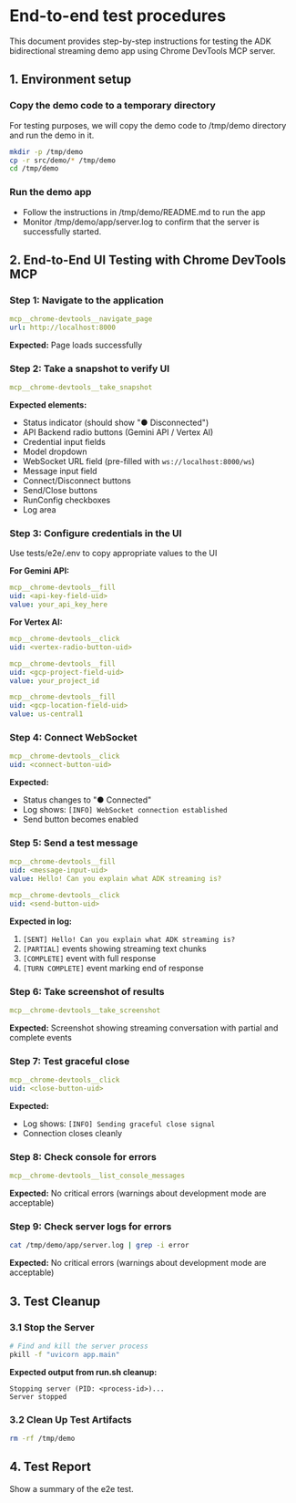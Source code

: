 # End-to-end test procedures

This document provides step-by-step instructions for testing the ADK bidirectional streaming demo app using Chrome DevTools MCP server.

## 1. Environment setup

### Copy the demo code to a temporary directory

For testing purposes, we will copy the demo code to /tmp/demo directory and run the demo in it.

```bash
mkdir -p /tmp/demo
cp -r src/demo/* /tmp/demo
cd /tmp/demo
```

### Run the demo app

- Follow the instructions in /tmp/demo/README.md to run the app
- Monitor /tmp/demo/app/server.log to confirm that the server is successfully started.

## 2. End-to-End UI Testing with Chrome DevTools MCP

### Step 1: Navigate to the application

```yaml
mcp__chrome-devtools__navigate_page
url: http://localhost:8000
```

**Expected:** Page loads successfully

### Step 2: Take a snapshot to verify UI

```yaml
mcp__chrome-devtools__take_snapshot
```

**Expected elements:**

- Status indicator (should show "● Disconnected")
- API Backend radio buttons (Gemini API / Vertex AI)
- Credential input fields
- Model dropdown
- WebSocket URL field (pre-filled with `ws://localhost:8000/ws`)
- Message input field
- Connect/Disconnect buttons
- Send/Close buttons
- RunConfig checkboxes
- Log area

### Step 3: Configure credentials in the UI

Use tests/e2e/.env to copy appropriate values to the UI

**For Gemini API:**

```yaml
mcp__chrome-devtools__fill
uid: <api-key-field-uid>
value: your_api_key_here
```

**For Vertex AI:**

```yaml
mcp__chrome-devtools__click
uid: <vertex-radio-button-uid>

mcp__chrome-devtools__fill
uid: <gcp-project-field-uid>
value: your_project_id

mcp__chrome-devtools__fill
uid: <gcp-location-field-uid>
value: us-central1
```

### Step 4: Connect WebSocket

```yaml
mcp__chrome-devtools__click
uid: <connect-button-uid>
```

**Expected:**

- Status changes to "● Connected"
- Log shows: `[INFO] WebSocket connection established`
- Send button becomes enabled

### Step 5: Send a test message

```yaml
mcp__chrome-devtools__fill
uid: <message-input-uid>
value: Hello! Can you explain what ADK streaming is?

mcp__chrome-devtools__click
uid: <send-button-uid>
```

**Expected in log:**

1. `[SENT] Hello! Can you explain what ADK streaming is?`
2. `[PARTIAL]` events showing streaming text chunks
3. `[COMPLETE]` event with full response
4. `[TURN COMPLETE]` event marking end of response

### Step 6: Take screenshot of results

```yaml
mcp__chrome-devtools__take_screenshot
```

**Expected:** Screenshot showing streaming conversation with partial and complete events

### Step 7: Test graceful close

```yaml
mcp__chrome-devtools__click
uid: <close-button-uid>
```

**Expected:**

- Log shows: `[INFO] Sending graceful close signal`
- Connection closes cleanly

### Step 8: Check console for errors

```yaml
mcp__chrome-devtools__list_console_messages
```

**Expected:** No critical errors (warnings about development mode are acceptable)

### Step 9: Check server logs for errors

```bash
cat /tmp/demo/app/server.log | grep -i error
```

**Expected:** No critical errors (warnings about development mode are acceptable)

## 3. Test Cleanup

### 3.1 Stop the Server

```bash
# Find and kill the server process
pkill -f "uvicorn app.main"
```

**Expected output from run.sh cleanup:**

```text
Stopping server (PID: <process-id>)...
Server stopped
```

### 3.2 Clean Up Test Artifacts

```bash
rm -rf /tmp/demo
```

## 4. Test Report

Show a summary of the e2e test.
